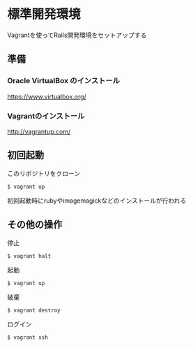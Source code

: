 
# 標準開発環境

Vagrantを使ってRails開発環境をセットアップする


## 準備

### Oracle VirtualBox のインストール

https://www.virtualbox.org/

### Vagrantのインストール

http://vagrantup.com/


## 初回起動

このリポジトリをクローン

```
$ vagrant up
```

初回起動時にrubyやimagemagickなどのインストールが行われる


## その他の操作

停止

```
$ vagrant halt
```

起動

```
$ vagrant up 
```

破棄

```
$ vagrant destroy
```

ログイン

```
$ vagrant ssh
```
